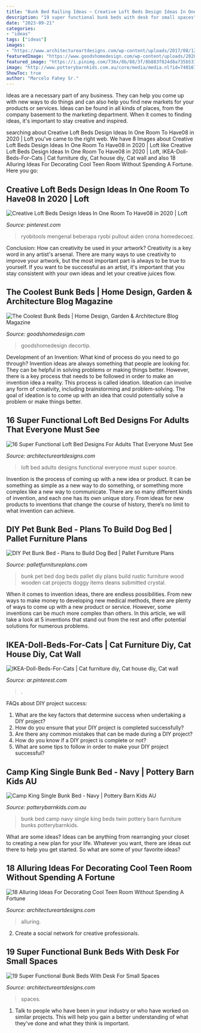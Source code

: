 ```yaml
---
title: "Bunk Bed Railing Ideas ~ Creative Loft Beds Design Ideas In One Room To Have08 In 2020"
description: "19 super functional bunk beds with desk for small spaces"
date: "2023-09-21"
categories:
- "ideas"
tags: ["ideas"]
images:
- "https://www.architectureartdesigns.com/wp-content/uploads/2017/08/12-28.jpg"
featuredImage: "https://www.goodshomedesign.com/wp-content/uploads/2020/01/CoolestBunkBed-19-640x640.jpg"
featured_image: "https://i.pinimg.com/736x/8b/88/3f/8b883f824d8a735b531fc03f19ef0da8.jpg"
image: "http://www.potterybarnkids.com.au/core/media/media.nl?id=74016793&amp;c=3572911&amp;h=a667f456e28b2f056a9a&amp;resizeid=7&amp;resizeh=1200&amp;resizew=1200"
ShowToc: true
author: "Marcelo Fahey Sr."
---
```



Ideas are a necessary part of any business. They can help you come up with new ways to do things and can also help you find new markets for your products or services. Ideas can be found in all kinds of places, from the company basement to the marketing department. When it comes to finding ideas, it's important to stay creative and inspired.

	

		
searching about Creative Loft Beds Design Ideas In One Room To Have08 in 2020 | Loft you've came to the right web. We have 8 Images about Creative Loft Beds Design Ideas In One Room To Have08 in 2020 | Loft like Creative Loft Beds Design Ideas In One Room To Have08 in 2020 | Loft, IKEA-Doll-Beds-For-Cats | Cat furniture diy, Cat house diy, Cat wall and also 18 Alluring Ideas For Decorating Cool Teen Room Without Spending A Fortune. Here you go:
		
    
## Creative Loft Beds Design Ideas In One Room To Have08 In 2020 | Loft

<img loading=lazy src="https://i.pinimg.com/736x/8b/88/3f/8b883f824d8a735b531fc03f19ef0da8.jpg" onerror="this.onerror=null;this.src='https://tse3.mm.bing.net/th?id=OIP.wZ-FljqQ4W5IRAIxRp3PdwHaHa&amp;pid=15.1';" alt="Creative Loft Beds Design Ideas In One Room To Have08 in 2020 | Loft">

_Source: pinterest.com_

>ryobitools mengenal beberapa ryobi pullout aiden crona homedecoez. 

	

Conclusion: How can creativity be used in your artwork?
Creativity is a key word in any artist's arsenal. There are many ways to use creativity to improve your artwork, but the most important part is always to be true to yourself. If you want to be successful as an artist, it's important that you stay consistent with your own ideas and let your creative juices flow.

    
## The Coolest Bunk Beds | Home Design, Garden &amp; Architecture Blog Magazine

<img loading=lazy src="https://www.goodshomedesign.com/wp-content/uploads/2020/01/CoolestBunkBed-19-640x640.jpg" onerror="this.onerror=null;this.src='https://tse2.mm.bing.net/th?id=OIP.70LvWXm0dslJ8nYeUt8QEgHaHa&amp;pid=15.1';" alt="The Coolest Bunk Beds | Home Design, Garden &amp; Architecture Blog Magazine">

_Source: goodshomedesign.com_

>goodshomedesign decortip. 

	

Development of an Invention: What kind of process do you need to go through?
Invention ideas are always something that people are looking for. They can be helpful in solving problems or making things better. However, there is a key process that needs to be followed in order to make an invention idea a reality. This process is called ideation. Ideation can involve any form of creativity, including brainstorming and problem-solving. The goal of ideation is to come up with an idea that could potentially solve a problem or make things better.

    
## 16 Super Functional Loft Bed Designs For Adults That Everyone Must See

<img loading=lazy src="https://www.architectureartdesigns.com/wp-content/uploads/2016/06/2-33.jpg" onerror="this.onerror=null;this.src='https://tse1.mm.bing.net/th?id=OIP.2vp6sqBGpVpDY5AK51BQ8AHaLI&amp;pid=15.1';" alt="16 Super Functional Loft Bed Designs For Adults That Everyone Must See">

_Source: architectureartdesigns.com_

>loft bed adults designs functional everyone must super source. 

	

Invention is the process of coming up with a new idea or product. It can be something as simple as a new way to do something, or something more complex like a new way to communicate. There are so many different kinds of invention, and each one has its own unique story. From ideas for new products to inventions that change the course of history, there’s no limit to what invention can achieve.

    
## DIY Pet Bunk Bed - Plans To Build Dog Bed | Pallet Furniture Plans

<img loading=lazy src="http://palletfurnitureplans.com/wp-content/uploads/2014/03/pet-bunk-bed-4.jpg" onerror="this.onerror=null;this.src='https://tse4.mm.bing.net/th?id=OIP.jUbvFuiXG3Blb6eLdB7fnQHaJ4&amp;pid=15.1';" alt="DIY Pet Bunk Bed - Plans to Build Dog Bed | Pallet Furniture Plans">

_Source: palletfurnitureplans.com_

>bunk pet bed dog beds pallet diy plans build rustic furniture wood wooden cat projects doggy items deans submitted crystal. 

	

When it comes to invention ideas, there are endless possibilities. From new ways to make money to developing new medical methods, there are plenty of ways to come up with a new product or service. However, some inventions can be much more complex than others. In this article, we will take a look at 5 inventions that stand out from the rest and offer potential solutions for numerous problems.

    
## IKEA-Doll-Beds-For-Cats | Cat Furniture Diy, Cat House Diy, Cat Wall

<img loading=lazy src="https://i.pinimg.com/736x/05/23/72/052372bec0247f3d7dde6ac74209ae80.jpg" onerror="this.onerror=null;this.src='https://tse3.mm.bing.net/th?id=OIP.hXnVhv4rew9_dAncPIdaHQHaJ8&amp;pid=15.1';" alt="IKEA-Doll-Beds-For-Cats | Cat furniture diy, Cat house diy, Cat wall">

_Source: ar.pinterest.com_

>. 

	

FAQs about DIY project success:
1. What are the key factors that determine success when undertaking a DIY project?
2. How do you ensure that your DIY project is completed successfully? 
3. Are there any common mistakes that can be made during a DIY project? 
4. How do you know if a DIY project is complete or not? 
5. What are some tips to follow in order to make your DIY project successful?

    
## Camp King Single Bunk Bed - Navy | Pottery Barn Kids AU

<img loading=lazy src="http://www.potterybarnkids.com.au/core/media/media.nl?id=74016793&amp;c=3572911&amp;h=a667f456e28b2f056a9a&amp;resizeid=7&amp;resizeh=1200&amp;resizew=1200" onerror="this.onerror=null;this.src='https://tse1.mm.bing.net/th?id=OIP.BucLOi9fE1bmTXO_3rl8uQHaGi&amp;pid=15.1';" alt="Camp King Single Bunk Bed - Navy | Pottery Barn Kids AU">

_Source: potterybarnkids.com.au_

>bunk bed camp navy single king beds twin pottery barn furniture bunks potterybarnkids. 

	

What are some ideas?
Ideas can be anything from rearranging your closet to creating a new plan for your life. Whatever you want, there are ideas out there to help you get started. So what are some of your favorite ideas?

    
## 18 Alluring Ideas For Decorating Cool Teen Room Without Spending A Fortune

<img loading=lazy src="https://www.architectureartdesigns.com/wp-content/uploads/2017/08/12-28.jpg" onerror="this.onerror=null;this.src='https://tse4.mm.bing.net/th?id=OIP.n3JcsMIsoJslgE0tOuo44wHaFw&amp;pid=15.1';" alt="18 Alluring Ideas For Decorating Cool Teen Room Without Spending A Fortune">

_Source: architectureartdesigns.com_

>alluring. 

	

2. Create a social network for creative professionals. 

    
## 19 Super Functional Bunk Beds With Desk For Small Spaces

<img loading=lazy src="https://www.architectureartdesigns.com/wp-content/uploads/2016/12/10-8.jpg" onerror="this.onerror=null;this.src='https://tse2.mm.bing.net/th?id=OIP.2AuLEiwA3kgzuixmraYYLgHaFj&amp;pid=15.1';" alt="19 Super Functional Bunk Beds With Desk For Small Spaces">

_Source: architectureartdesigns.com_

>spaces. 

	

1. Talk to people who have been in your industry or who have worked on similar projects. This will help you gain a better understanding of what they've done and what they think is important.

